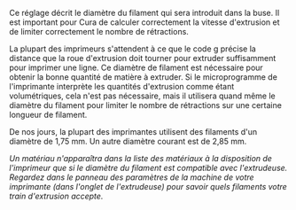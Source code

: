 Ce réglage décrit le diamètre du filament qui sera introduit dans la buse. Il est important pour Cura de calculer correctement la vitesse d'extrusion et de limiter correctement le nombre de rétractions.

La plupart des imprimeurs s'attendent à ce que le code g précise la distance que la roue d'extrusion doit tourner pour extruder suffisamment pour imprimer une ligne. Ce diamètre de filament est nécessaire pour obtenir la bonne quantité de matière à extruder. Si le microprogramme de l'imprimante interprète les quantités d'extrusion comme étant volumétriques, cela n'est pas nécessaire, mais il utilisera quand même le diamètre du filament pour limiter le nombre de rétractions sur une certaine longueur de filament.

De nos jours, la plupart des imprimantes utilisent des filaments d'un diamètre de 1,75 mm. Un autre diamètre courant est de 2,85 mm.

*Un matériau n'apparaîtra dans la liste des matériaux à la disposition de l'imprimeur que si le diamètre du filament est compatible avec l'extrudeuse. Regardez dans le panneau des paramètres de la machine de votre imprimante (dans l'onglet de l'extrudeuse) pour savoir quels filaments votre train d'extrusion accepte.*
